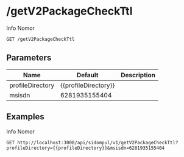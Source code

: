 # /getV2PackageCheckTtl
Info Nomor


```
GET /getV2PackageCheckTtl
```

## Parameters
Name | Default | Description
--- | --- | ---
profileDirectory | {{profileDirectory}} | 
msisdn | 6281935155404 | 





## Examples
Info Nomor

```
GET http://localhost:3000/api/sidompul/v1/getV2PackageCheckTtl?profileDirectory={{profileDirectory}}&msisdn=6281935155404


```

